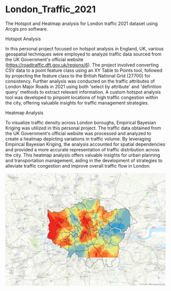 # London_Traffic_2021
The Hotspot and Heatmap analysis for London traffic 2021 dataset using Arcgis pro software.

Hotspot Analysis

In this personal project focused on hotspot analysis in England, UK, various geospatial techniques were employed to analyze traffic data sourced from the UK Government's official website (https://roadtraffic.dft.gov.uk/regions/6). The project involved converting CSV data to a point feature class using an XY Table to Points tool, followed by projecting the feature class to the British National Grid (27700) for consistency. Further analysis was conducted on the traffic attributes of London Major Roads in 2021 using both 'select by attribute' and 'definition query' methods to extract relevant information. A custom hotspot analysis tool was developed to pinpoint locations of high traffic congestion within the city, offering valuable insights for traffic management strategies.

Heatmap Analysis

To visualize traffic density across London boroughs, Empirical Bayesian Kriging was utilized in this personal project. The traffic data obtained from the UK Government's official website was processed and analyzed to create a heatmap depicting variations in traffic volume. By leveraging Empirical Bayesian Kriging, the analysis accounted for spatial dependencies and provided a more accurate representation of traffic distribution across the city. This heatmap analysis offers valuable insights for urban planning and transportation management, aiding in the development of strategies to alleviate traffic congestion and improve overall traffic flow in London.

![Heatmap of London Traffic 2021](https://github.com/SridharManimaran/Hotspot_And_Heatmap_Analysis/blob/main/Heatmap%20Analysis.jpg?raw=true)


